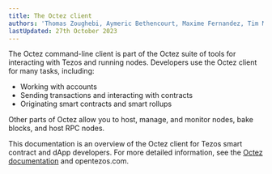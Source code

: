```yaml
---
title: The Octez client
authors: 'Thomas Zoughebi, Aymeric Bethencourt, Maxime Fernandez, Tim McMackin'
lastUpdated: 27th October 2023
---
```


The Octez command-line client is part of the Octez suite of tools for interacting with Tezos and running nodes.
Developers use the Octez client for many tasks, including:

- Working with accounts
- Sending transactions and interacting with contracts
- Originating smart contracts and smart rollups

Other parts of Octez allow you to host, manage, and monitor nodes, bake blocks, and host RPC nodes.

This documentation is an overview of the Octez client for Tezos smart contract and dApp developers.
For more detailed information, see the [Octez documentation](https://tezos.gitlab.io/) and opentezos.com.
